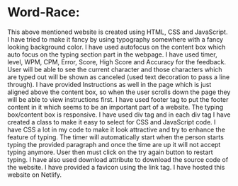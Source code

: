 # Word-Race:

This above mentioned website is created using HTML, CSS and JavaScript. I have tried to make it fancy by using typography somewhere with a fancy looking background color. I have used autofocus on the content box which auto focus on the typing section part in the webpage.  I have used timer, level, WPM, CPM, Error, Score, High Score and Accuracy for the feedback. User will be able to see the current character and those characters which are typed out will be shown as canceled (used text decoration to pass a line through). I have provided Instructions as well in the page which is just aligned above the content box, so when the user scrolls down the page they will be able to view instructions first. I have used footer tag to put the footer content in it which seems to be an important part of a website. The typing box/content box is responsive. I have used div tag and in each div tag I have created a class to make it easy to select for CSS and JavaScript code. I have CSS a lot in my code to make it look attractive and try to enhance the feature of typing. The timer will automatically start when the person starts typing the provided paragraph and once the time are up it will not accept typing anymore. User then must click on the try again button to restart typing. I have also used download attribute to download the source code of the website. I have provided a favicon using the link tag. I have hosted this website on Netlify.
